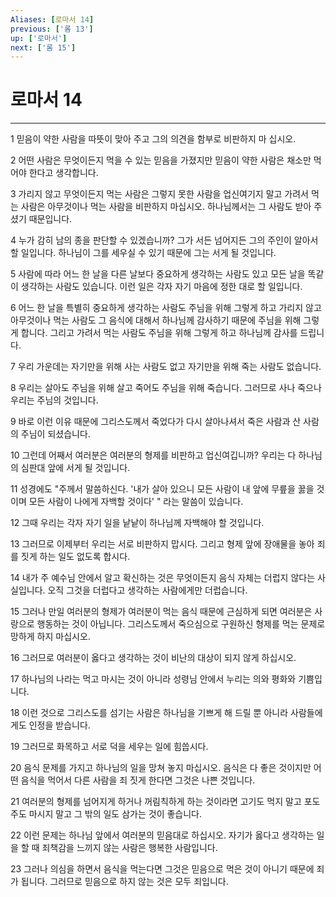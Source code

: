 ```yaml
---
Aliases: [로마서 14]
previous: ['롬 13']
up: ['로마서']
next: ['롬 15']
---
```

# 로마서 14

***


1 믿음이 약한 사람을 따뜻이 맞아 주고 그의 의견을 함부로 비판하지 마 십시오. 

2 어떤 사람은 무엇이든지 먹을 수 있는 믿음을 가졌지만 믿음이 약한 사람은 채소만 먹어야 한다고 생각합니다. 

3 가리지 않고 무엇이든지 먹는 사람은 그렇지 못한 사람을 업신여기지 말고 가려서 먹는 사람은 아무것이나 먹는 사람을 비판하지 마십시오. 하나님께서는 그 사람도 받아 주셨기 때문입니다. 

4 누가 감히 남의 종을 판단할 수 있겠습니까? 그가 서든 넘어지든 그의 주인이 알아서 할 일입니다. 하나님이 그를 세우실 수 있기 때문에 그는 서게 될 것입니다. 

5 사람에 따라 어느 한 날을 다른 날보다 중요하게 생각하는 사람도 있고 모든 날을 똑같이 생각하는 사람도 있습니다. 이런 일은 각자 자기 마음에 정한 대로 할 일입니다. 

6 어느 한 날을 특별히 중요하게 생각하는 사람도 주님을 위해 그렇게 하고 가리지 않고 아무것이나 먹는 사람도 그 음식에 대해서 하나님께 감사하기 때문에 주님을 위해 그렇게 합니다. 그리고 가려서 먹는 사람도 주님을 위해 그렇게 하고 하나님께 감사를 드립니다. 

7 우리 가운데는 자기만을 위해 사는 사람도 없고 자기만을 위해 죽는 사람도 없습니다. 

8 우리는 살아도 주님을 위해 살고 죽어도 주님을 위해 죽습니다. 그러므로 사나 죽으나 우리는 주님의 것입니다. 

9 바로 이런 이유 때문에 그리스도께서 죽었다가 다시 살아나셔서 죽은 사람과 산 사람의 주님이 되셨습니다. 

10 그런데 어째서 여러분은 여러분의 형제를 비판하고 업신여깁니까? 우리는 다 하나님의 심판대 앞에 서게 될 것입니다. 

11 성경에도 "주께서 말씀하신다. '내가 살아 있으니 모든 사람이 내 앞에 무릎을 꿇을 것이며 모든 사람이 나에게 자백할 것이다' " 라는 말씀이 있습니다. 

12 그때 우리는 각자 자기 일을 낱낱이 하나님께 자백해야 할 것입니다. 

13 그러므로 이제부터 우리는 서로 비판하지 맙시다. 그리고 형제 앞에 장애물을 놓아 죄를 짓게 하는 일도 없도록 합시다. 

14 내가 주 예수님 안에서 알고 확신하는 것은 무엇이든지 음식 자체는 더럽지 않다는 사실입니다. 오직 그것을 더럽다고 생각하는 사람에게만 더럽습니다. 

15 그러나 만일 여러분의 형제가 여러분이 먹는 음식 때문에 근심하게 되면 여러분은 사랑으로 행동하는 것이 아닙니다. 그리스도께서 죽으심으로 구원하신 형제를 먹는 문제로 망하게 하지 마십시오. 

16 그러므로 여러분이 옳다고 생각하는 것이 비난의 대상이 되지 않게 하십시오. 

17 하나님의 나라는 먹고 마시는 것이 아니라 성령님 안에서 누리는 의와 평화와 기쁨입니다. 

18 이런 것으로 그리스도를 섬기는 사람은 하나님을 기쁘게 해 드릴 뿐 아니라 사람들에게도 인정을 받습니다. 

19 그러므로 화목하고 서로 덕을 세우는 일에 힘씁시다. 

20 음식 문제를 가지고 하나님의 일을 망쳐 놓지 마십시오. 음식은 다 좋은 것이지만 어떤 음식을 먹어서 다른 사람을 죄 짓게 한다면 그것은 나쁜 것입니다. 

21 여러분의 형제를 넘어지게 하거나 꺼림칙하게 하는 것이라면 고기도 먹지 말고 포도주도 마시지 말고 그 밖의 일도 삼가는 것이 좋습니다. 

22 이런 문제는 하나님 앞에서 여러분의 믿음대로 하십시오. 자기가 옳다고 생각하는 일을 할 때 죄책감을 느끼지 않는 사람은 행복한 사람입니다. 

23 그러나 의심을 하면서 음식을 먹는다면 그것은 믿음으로 먹은 것이 아니기 때문에 죄가 됩니다. 그러므로 믿음으로 하지 않는 것은 모두 죄입니다.
